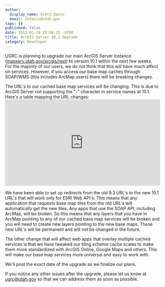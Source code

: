 ```yaml
---
author:
  display_name: Scott Davis
  email: stdavis@utah.gov
tags: []
published: false
date: 2013-02-19 15:56:15 -0700
title: ArcGIS Server 10.1 Upgrade
category: Developer
---
```


<p>UGRC is planning to upgrade our main ArcGIS Server instance (<a href="http://mapserv.utah.gov/arcgis/rest">mapserv.utah.gov/arcgis/rest</a>) to version 10.1 within the next few weeks. For the majority of our users, we do not think that this will have much affect on services. However, if you access our base map caches through SOAP/WMS (this includes ArcMap users) there will be breaking changes.</p>
<p>The URL's to our cached base map services will be changing. This is due to ArcGIS Server not supporting the "-" character in service names at 10.1. Here's a table mapping the URL changes:<br />
<iframe width='505' height='280' frameborder='0' src='https://docs.google.com/spreadsheet/pub?key=0Aqee4VOgQcXcdEpDUHg5ZC16SzRaR0RwQjRiZGloWGc&single=true&gid=0&output=html&widget=true'></iframe></p>
<p>We have been able to set up redirects from the old 9.3 URL's to the new 10.1 URL's that will work only for ESRI Web API's. This means that any application that requests base map tiles from the old URL's will automatically get the new tiles. Any apps that use the SOAP API, including ArcMap, will be broken. So this means that any layers that you have in ArcMap pointing to any of our cached base map services will be broken and you will need to create new layers pointing to the new base maps. These new URL's will be permanent and will not be changed in the future.</p>
<p>The other change that will affect web apps that overlay multiple cached services is that we have tweaked our tiling scheme cache scales to make them more standardized with ArcGIS Online, Google Maps and others. This will make our base map services more universal and easy to work with.</p>
<p>We'll post the exact date of the upgrade as we finalize our plans.</p>
<p>If you notice any other issues after the upgrade, please let us know at <a href='mailto:ugrc@utah.gov'>ugrc@utah.gov</a> so that we can address them as soon as possible.</p>
